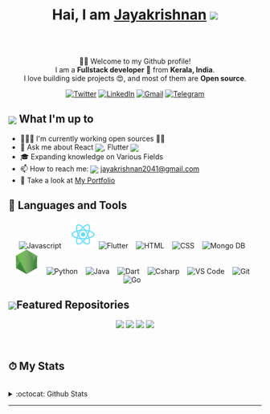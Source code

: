 <div align="center">
    <h1>Hai, I am <a href="" target="_blank">Jayakrishnan</a> <img
            src="https://media.giphy.com/media/hvRJCLFzcasrR4ia7z/giphy.gif" width="32"></h1>    
    <br/><br/>
    <p>🙏🏻 Welcome to my Github profile!<br />
        I am a <b>Fullstack developer</b> 🚀 from <b>Kerala, India</b>.<br />
        I love building side projects 😍, and most of them are <b>Open source</b>. </p>
    <div>
        <a href="" target="_blank"><img alt="Twitter"
                src="https://img.shields.io/badge/twitter-%231DA1F2.svg?&style=for-the-badge&logo=twitter&logoColor=white" /></a>
        <a href="https://www.linkedin.com/in/jayakrishnan20" target="_blank"><img alt="LinkedIn"
                src="https://img.shields.io/badge/linkedin-%230077B5.svg?&style=for-the-badge&logo=linkedin&logoColor=white" /></a>
        <a href="mailto:jayakrishnans2041@gmail.com" target="_blank"><img alt="Gmail"
                src="https://img.shields.io/badge/-Gmail-D14836?style=for-the-badge&logo=Gmail&logoColor=white" /></a>                
        <a href="https://telegram.me/jayakrishna20"><img alt="Telegram"
                src="https://img.shields.io/badge/telegram-%232CA5E0.svg?&style=for-the-badge&logo=telegram&logoColor=white"></a>
    </div>
</div>

<div>
    <div>
        <h2><img align="center"
                src="https://emojis.slackmojis.com/emojis/images/1584726375/8272/blob-cool.gif?1584726375" width="28" />
            What I'm up to</h2>
        <ul>
            <li> 👨🏻‍💻 I'm currently working open sources ✍🏻</li>
            <li> 💬 Ask me about React <img align="center"
                    src="https://emojis.slackmojis.com/emojis/images/1473950148/1161/react.png?1473950148"
                    width="16" />, Flutter <img align="center"
                    src="https://emojis.slackmojis.com/emojis/images/1533423362/4417/flutter.png?1533423362"
                    width="16" /></li>
            <li> 🎓 Expanding knowledge on Various Fields </li>            
            <li>📫 How to reach me: <img align="center"
                    src="https://emojis.slackmojis.com/emojis/images/1450319444/38/gmail.png?1450319444" width="17" />
                <a href="mailto:jayakrishnans2041@gmail.com" target="_blank">jayakrishnan2041@gmail.com</a></li>
            <li>👀 Take a look at <a href="https://jk-portfolio-v1.netlify.app" target="_blank">My Portfolio</a></li>
<!--             <li>📄 Here's my <a href="" target="_blank">Resume</a></li> -->
        </ul>
    </div>
    <div>
        <h2>🧰 Languages and Tools</h2>
        <p align="center">
            <img src="https://upload.wikimedia.org/wikipedia/commons/9/99/Unofficial_JavaScript_logo_2.svg" width="48"
                alt="Javascript" />&nbsp;&nbsp;&nbsp
            <img src="https://raw.githubusercontent.com/github/explore/80688e429a7d4ef2fca1e82350fe8e3517d3494d/topics/react/react.png"
                alt="React.js" width="55" />
            <img src="https://avatars1.githubusercontent.com/u/14101776?s=200&v=4" alt="Flutter"
                width="48" />&nbsp;&nbsp;&nbsp
            <img src="https://upload.wikimedia.org/wikipedia/commons/6/61/HTML5_logo_and_wordmark.svg" alt="HTML"
                width="48" />&nbsp;&nbsp;&nbsp
            <img src="https://upload.wikimedia.org/wikipedia/commons/d/d5/CSS3_logo_and_wordmark.svg" alt="CSS"
                width="35" />&nbsp;&nbsp;&nbsp
            <img src="https://avatars1.githubusercontent.com/u/45120?s=200&v=4" alt="Mongo DB"
                width="48" />&nbsp;&nbsp;&nbsp
            <img src="https://raw.githubusercontent.com/github/explore/80688e429a7d4ef2fca1e82350fe8e3517d3494d/topics/nodejs/nodejs.png"
                alt="Node.js" width="48" />&nbsp;&nbsp;&nbsp
            <img src="https://upload.wikimedia.org/wikipedia/commons/c/c3/Python-logo-notext.svg" alt="Python"
                width="48" />&nbsp;&nbsp;&nbsp
            <img src="https://cdn.jsdelivr.net/npm/programming-languages-logos@0.0.3/src/java/java_64x64.png" width="48"
                alt="Java" />&nbsp;&nbsp;&nbsp
            <img src="https://avatars1.githubusercontent.com/u/1609975?s=200&v=4" width="48"
                alt="Dart" />&nbsp;&nbsp;&nbsp           
            <img src="https://cdn.cdnlogo.com/logos/c/27/c.svg" width="48" alt="Csharp" />&nbsp;&nbsp;&nbsp
            <img src="https://upload.wikimedia.org/wikipedia/commons/9/9a/Visual_Studio_Code_1.35_icon.svg" alt="VS Code" width="50" />&nbsp;&nbsp;&nbsp
            <img src="https://upload.wikimedia.org/wikipedia/commons/3/3f/Git_icon.svg" alt="Git"
                width="48" />&nbsp;&nbsp;&nbsp
            <img src="https://upload.wikimedia.org/wikipedia/commons/thumb/0/05/Go_Logo_Blue.svg/322px-Go_Logo_Blue.svg.png" alt="Go"
                width="55" />&nbsp;&nbsp;&nbsp
        </p>
    </div>
    <div>
        <h2><img align="center" width="35"
                src="https://emojis.slackmojis.com/emojis/images/1531847048/4223/blob-100.gif?1531847048" />Featured
            Repositories</h2>
        <p align="center">
            <a href="https://github.com/Jayakrishna20/useItagain">
                <img src="https://github-readme-stats.vercel.app/api/pin/?username=Jayakrishna20&repo=useItagain&theme=dark" /></a>
            <a href="https://github.com/Jayakrishna20/snake-game-ai-pytorch">
                <img src="https://github-readme-stats.vercel.app/api/pin/?username=Jayakrishna20&repo=snake-game-ai-pytorch&theme=dark" /></a>
            <a href="https://github.com/Jayakrishna20/netflix-clone-flutter">
                <img
                    src="https://github-readme-stats.vercel.app/api/pin/?username=Jayakrishna20&repo=netflix-clone-flutter&theme=dark" /></a>
            <a href="https://github.com/Jayakrishna20/shopping-cart-node-js">
                <img
                    src="https://github-readme-stats.vercel.app/api/pin/?username=Jayakrishna20&repo=shopping-cart-node-js&theme=dark" /></a>
        </p>
    </div>
    <br />
    <div>
        <h2>⏱ My Stats
        </h2>
    </div>
    <br />
    <div>
        <details>
            <summary>
                :octocat: Github Stats
            </summary>
            <br />
            <p align="center">
                <img height="160" alt="Jayakrishnan's Github Stats"
                    src="https://github-readme-stats.vercel.app/api?username=Jayakrishna20&show_icons=true&hide_border=true&theme=dark&count_private=true" />
                <img alt="Jayakrishnan's Github Stats" height="160"
                    src="https://github-readme-stats.vercel.app/api/top-langs/?username=Jayakrishna20&hide=assembly&layout=compact&theme=dark" />
            </p>
        </details>
    </div>

</div>

<hr />
</br>
